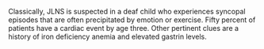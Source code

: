 Classically, JLNS is suspected in a deaf child who experiences syncopal episodes that are often precipitated by emotion or exercise. Fifty percent of patients have a cardiac event by age three. Other pertinent clues are a history of iron deficiency anemia and elevated gastrin levels.